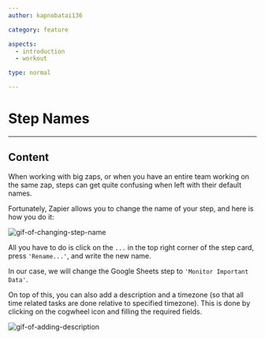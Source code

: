 ```yaml
---
author: kapnobatai136

category: feature

aspects:
  - introduction
  - workout

type: normal

---
```


# Step Names

---
## Content

When working with big zaps, or when you have an entire team working on the same zap, steps can get quite confusing when left with their default names.

Fortunately, Zapier allows you to change the name of your step, and here is how you do it:

![gif-of-changing-step-name](https://img.enkipro.com/6bcc7f98ca5d539db6252aa56f0e9282.gif)

All you have to do is click on the `...` in the top right corner of the step card, press `'Rename...'`, and write the new name.

In our case, we will change the Google Sheets step to `'Monitor Important Data'`.

On top of this, you can also add a description and a timezone (so that all time related tasks are done relative to specified timezone). This is done by clicking on the cogwheel icon and filling the required fields.

![gif-of-adding-description](https://img.enkipro.com/c0ba5cadfea1d330b2712baf50fe9013.gif)